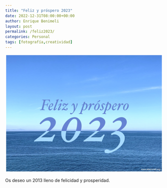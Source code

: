 ```yaml
---
title: "Feliz y próspero 2023"
date: 2022-12-31T08:00:00+00:00
author: Enrique Benimeli
layout: post
permalink: /feliz2023/
categories: Personal
tags: [fotografía,creatividad]
---
```


![image](assets/images/posts/2022/12/feliz_2023_ebenimeli.jpg)

Os deseo un 2013 lleno de felicidad y prosperidad.
